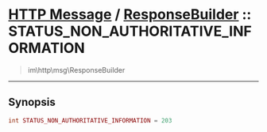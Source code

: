 # [HTTP Message](http.md) / [ResponseBuilder](http-ResponseBuilder.md) :: STATUS_NON_AUTHORITATIVE_INFORMATION
 > im\http\msg\ResponseBuilder
____

## Synopsis
```php
int STATUS_NON_AUTHORITATIVE_INFORMATION = 203
```
